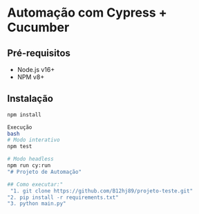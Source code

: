 # Automação com Cypress + Cucumber

## Pré-requisitos
- Node.js v16+
- NPM v8+

## Instalação
```bash
npm install

Execução
bash
# Modo interativo
npm test

# Modo headless
npm run cy:run
"# Projeto de Automação"

## Como executar:"
 "1. git clone https://github.com/B12hj89/projeto-teste.git"
"2. pip install -r requirements.txt"
"3. python main.py"
